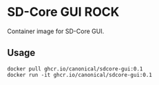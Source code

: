 # SD-Core GUI ROCK

Container image for SD-Core GUI.

## Usage

```console
docker pull ghcr.io/canonical/sdcore-gui:0.1
docker run -it ghcr.io/canonical/sdcore-gui:0.1
```
